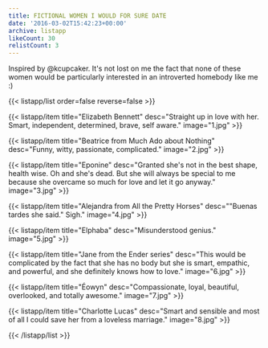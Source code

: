 ```yaml
---
title: FICTIONAL WOMEN I WOULD FOR SURE DATE
date: '2016-03-02T15:42:23+00:00'
archive: listapp
likeCount: 30
relistCount: 3
---
```


Inspired by @kcupcaker. It's not lost on me the fact that none of these women would be particularly interested in an introverted homebody like me :)

{{< listapp/list order=false reverse=false >}}

   {{< listapp/item title="Elizabeth Bennett"
      desc="Straight up in love with her. Smart, independent, determined, brave, self aware."
      image="1.jpg" >}}

   {{< listapp/item title="Beatrice from Much Ado about Nothing"
      desc="Funny, witty, passionate, complicated."
      image="2.jpg" >}}

   {{< listapp/item title="Eponine"
      desc="Granted she's not in the best shape, health wise. Oh and she's dead. But she will always be special to me because she overcame so much for love and let it go anyway."
      image="3.jpg" >}}

   {{< listapp/item title="Alejandra from All the Pretty Horses"
      desc="\"Buenas tardes she said.\" Sigh."
      image="4.jpg" >}}

   {{< listapp/item title="Elphaba"
      desc="Misunderstood genius."
      image="5.jpg" >}}

   {{< listapp/item title="Jane from the Ender series"
      desc="This would be complicated by the fact that she has no body but she is smart, empathic, and powerful, and she definitely knows how to love."
      image="6.jpg" >}}

   {{< listapp/item title="Éowyn"
      desc="Compassionate, loyal, beautiful, overlooked, and totally awesome."
      image="7.jpg" >}}

   {{< listapp/item title="Charlotte Lucas"
      desc="Smart and sensible and most of all I could save her from a loveless marriage."
      image="8.jpg" >}}

{{< /listapp/list >}}
